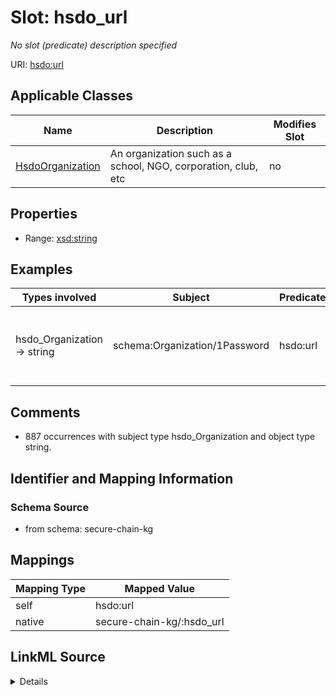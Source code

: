 

# Slot: hsdo_url


_No slot (predicate) description specified_





URI: [hsdo:url](http://schema.org/url)



<!-- no inheritance hierarchy -->





## Applicable Classes

| Name | Description | Modifies Slot |
| --- | --- | --- |
| [HsdoOrganization](../classes/HsdoOrganization.md) | An organization such as a school, NGO, corporation, club, etc |  no  |







## Properties

* Range: [xsd:string](xsd:string)






## Examples

| Types involved | Subject | Predicate | Object |
| --- | --- | --- | --- |
| hsdo_Organization → string | schema:Organization/1Password | hsdo:url | ['https://1password.com', 'http://1passwd.com', 'https://1password.com/zh-tw', 'https://1password.com/zh-cn'] |


## Comments

* 887 occurrences with subject type hsdo_Organization and object type string.

## Identifier and Mapping Information







### Schema Source


* from schema: secure-chain-kg




## Mappings

| Mapping Type | Mapped Value |
| ---  | ---  |
| self | hsdo:url |
| native | secure-chain-kg/:hsdo_url |




## LinkML Source

<details>
```yaml
name: hsdo_url
description: No slot (predicate) description specified
comments:
- 887 occurrences with subject type hsdo_Organization and object type string.
examples:
- description: hsdo_Organization → string
  object:
    example_object: '[''https://1password.com'', ''http://1passwd.com'', ''https://1password.com/zh-tw'',
      ''https://1password.com/zh-cn'']'
    example_object_type: string
    example_predicate: hsdo:url
    example_subject: schema:Organization/1Password
    example_subject_type: hsdo_Organization
from_schema: secure-chain-kg
rank: 1000
slot_uri: hsdo:url
alias: hsdo_url
domain_of:
- hsdo_Organization
range: string

```
</details>